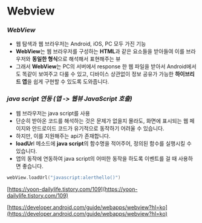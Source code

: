 # Webview

### ***WebView***

- 웹 탐색과 웹 브라우저는 Android, iOS, PC 모두 가진 기능
- **WebView**는 웹 브라우저를 구성하는 **HTML**과 같은 요소들을 받아들여 이를 브라우저와 **동일한 형식**으로 해석해서 표현해주는 뷰
- 그래서 **WebView**는 PC의 서버에서 response 한 웹 파일을 받아서 Android에서도 똑같이 보여주고 다룰 수 있고, 디바이스 상관없이 정보 공유가 가능한 **하이브리드 앱**을 쉽게 구현할 수 있도록 도와줍니다.

### ***java script 연동 (앱 -> 웹뷰 JavaScript 호출)***

- 웹 브라우저는 java script를 사용
- 단순히 받아온 코드를 해석하는 것은 문제가 없을지 몰라도, 화면에 표시되는 웹 페이지와 안드로이드 코드가 유기적으로 동작하기 어려울 수 있습니다.
- 하지만, 이를 지원해주는 api가 존재합니다.
- **loadUr**l 메소드에 **java script**의 함수명을 적어주어, 정의된 함수를 실행시킬 수 있습니다.
- 앱의 동작에 연동하여 java script의 어떠한 동작을 하도록 이벤트를 걸 때 사용하면 좋습니다.

```kotlin
webView.loadUrl("javascript:alerthello()")
```

[https://yoon-dailylife.tistory.com/109](https://yoon-dailylife.tistory.com/109)

[https://developer.android.com/guide/webapps/webview?hl=ko](https://developer.android.com/guide/webapps/webview?hl=ko)
